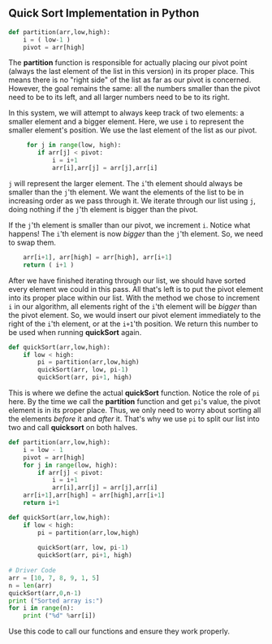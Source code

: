 
## Quick Sort Implementation in Python

```python
def partition(arr,low,high): 
    i = ( low-1 )         
    pivot = arr[high]     
```

The **partition** function is responsible for actually placing our pivot point (always the last element of the list in this version) in its proper place. This means there is no "right side" of the list as far as our pivot is concerned. However, the goal remains the same: all the numbers smaller than the pivot need to be to its left, and all larger numbers need to be to its right.  

In this system, we will attempt to always keep track of two elements: a smaller element and a bigger element. Here, we use `i` to represent the smaller element's position. We use the last element of the list as our pivot.

```python
	 for j in range(low, high):
        if arr[j] < pivot:
            i = i+1 
            arr[i],arr[j] = arr[j],arr[i] 
```

`j` will represent the larger element. The `i`'th element should always be smaller than the `j`'th element. We want the elements of the list to be in increasing order as we pass through it.  We iterate through our list using `j`, doing nothing if the `j`'th element is bigger than the pivot. 

If the `j`'th element is smaller than our pivot, we increment `i`. Notice what happens! The `i`'th element is now *bigger* than the `j`'th element. So, we need to swap them.

```python
	arr[i+1], arr[high] = arr[high], arr[i+1] 
    return ( i+1 ) 
```

After we have finished iterating through our list, we should have sorted every element we could in this pass. All that's left is to put the pivot element into its proper place within our list. With the method we chose to increment `i` in our algorithm, all elements right of the `i`'th element will be *bigger* than the pivot element. So, we would insert our pivot element immediately to the right of the `i`'th element, or at the `i+1`'th position. We return this number to be used when running **quickSort** again.

```python
def quickSort(arr,low,high): 
    if low < high: 
        pi = partition(arr,low,high) 
        quickSort(arr, low, pi-1) 
        quickSort(arr, pi+1, high) 
```

This is where we define the actual **quickSort** function. Notice the role of `pi` here. By the time we call the **partition** function and get `pi`'s value, the pivot element is in its proper place. Thus, we only need to worry about sorting all the elements *before* it and *after* it. That's why we use `pi` to split our list into two and call **quicksort** on both halves. 

```python
def partition(arr,low,high): 
    i = low - 1
    pivot = arr[high]
    for j in range(low, high): 
        if arr[j] < pivot: 
            i = i+1 
            arr[i],arr[j] = arr[j],arr[i]     
    arr[i+1],arr[high] = arr[high],arr[i+1] 
    return i+1 

def quickSort(arr,low,high): 
    if low < high: 
        pi = partition(arr,low,high) 
        
        quickSort(arr, low, pi-1) 
        quickSort(arr, pi+1, high)
        
# Driver Code
arr = [10, 7, 8, 9, 1, 5] 
n = len(arr) 
quickSort(arr,0,n-1) 
print ("Sorted array is:") 
for i in range(n): 
    print ("%d" %arr[i])
```

Use this code to call our functions and ensure they work properly.